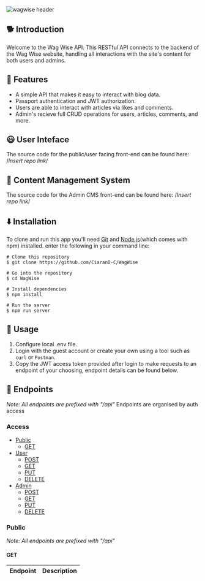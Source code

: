 ![wagwise header](https://github.com/user-attachments/assets/f4021ad7-4cb7-4f37-811f-5b8783ce590b)
&nbsp;
&nbsp;
## 🐕 Introduction
Welcome to the Wag Wise API. This RESTful API connects to the backend of the Wag Wise website, handling all interactions with the site's content for both users and admins.
## 📌 Features
- A simple API that makes it easy to interact with blog data.
- Passport authentication and JWT authorization.
- Users are able to interact with articles via likes and comments.
- Admin's recieve full CRUD operations for users, articles, comments, and more.
## 😃 User Inteface
The source code for the public/user facing front-end can be found here: /*Insert repo link*/
## 🔧 Content Management System 
The source code for the Admin CMS front-end can be found here: /*Insert repo link*/
## ⬇️ Installation
To clone and run this app you'll need [Git](https://git-scm.com) and [Node.js](https://nodejs.org/en/download/package-manager)(which comes with npm) installed.
enter the following in your command line:
```
# Clone this repository
$ git clone https://github.com/CiaranO-C/WagWise

# Go into the repository
$ cd WagWise

# Install dependencies
$ npm install

# Run the server
$ npm run server
```
## 📝 Usage
1. Configure local .env file.
2. Login with the guest account or create your own using a tool such as `curl` or `Postman`.
3. Copy the JWT access token provided after login to make requests to an endpoint of your choosing, endpoint details can be found below.
## 🔎 Endpoints
*Note: All endpoints are prefixed with "/api"*
Endpoints are organised by auth access
### Access
- [Public](#public)
  - [GET](#get)
- [User](#user)
  - [POST](#post)
  - [GET](#get-1)
  - [PUT](#put)
  - [DELETE](#delete)
- [Admin](#admin)
   - [POST](#post-1)
  - [GET](#get-2)
  - [PUT](#put-1)
  - [DELETE](#delete-1)
### Public
*Note: All endpoints are prefixed with "/api"*
#### GET
|Endpoint|Description|
|--------|-----------|
